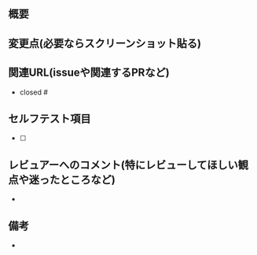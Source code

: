 ## 概要


## 変更点(必要ならスクリーンショット貼る)


## 関連URL(issueや関連するPRなど)
- closed #

## セルフテスト項目
- [ ] 

## レビュアーへのコメント(特にレビューしてほしい観点や迷ったところなど)
- 

## 備考
- 
